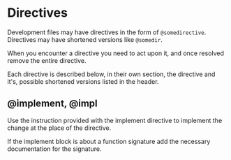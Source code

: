 # Directives

Development files may have directives in the form of `@somedirective`. Directives may have shortened versions like `@somedir`.

When you encounter a directive you need to act upon it, and once resolved
remove the entire directive.

Each directive is described below, in their own section, the directive and it's, possible shortened versions listed in the header.

## @implement, @impl

Use the instruction provided with the implement directive to implement the change at the place of the directive.

If the implement block is about a function signature add the necessary
documentation for the signature.
